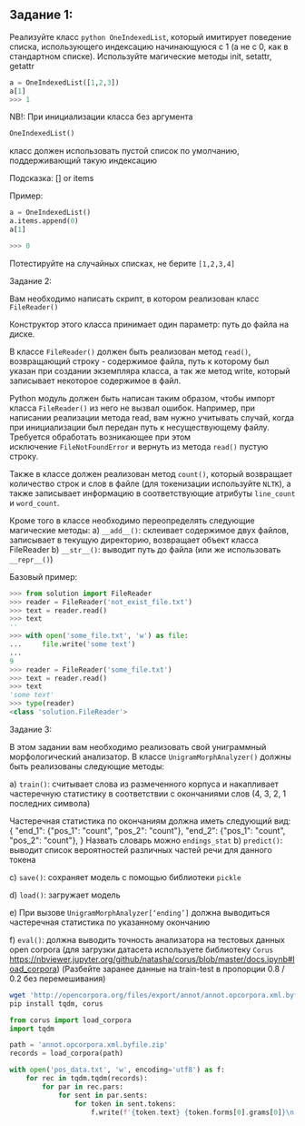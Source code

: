 ## Задание 1:

Реализуйте класс ```python OneIndexedList```, который имитирует поведение списка, использующего индексацию начинающуюся с 1 (а не с 0, как в стандартном списке). Используйте магические методы init, setattr, getattr

```python
a = OneIndexedList([1,2,3])
a[1]
>>> 1
```

NB!: 
При инициализации класса без аргумента 
```python
OneIndexedList()
```
класс должен использовать пустой список по умолчанию, поддерживающий такую индексацию

Подсказка:
[] or items

Пример:

```python
a = OneIndexedList()
a.items.append(0)
a[1]

>>> 0
```

Потестируйте на случайных списках, не берите ```[1,2,3,4]```


Задание 2:

Вам необходимо написать скрипт, в котором реализован класс ```FileReader()```

Конструктор этого класса принимает один параметр: путь до файла на диске. 

В классе ```FileReader()``` должен быть реализован метод ```read()```, возвращающий строку - содержимое файла, путь к которому был указан при создании экземпляра класса, а так же метод write, который записывает некоторое содержимое в файл. 

Python модуль должен быть написан таким образом, чтобы импорт класса ```FileReader()``` из него не вызвал ошибок. Например, при написании реализации метода read, вам нужно учитывать случай, когда при инициализации был передан путь к несуществующему файлу. Требуется обработать возникающее при этом исключение ```FileNotFoundError``` и вернуть из метода ```read()``` пустую строку.

Также в классе должен реализован метод ```count()```, который возвращает количество строк и слов в файле (для токенизации используйте ```NLTK```), а также записывает информацию в соответствующие атрибуты ```line_count``` и ```word_count```.

Кроме того в классе необходимо переопределять следующие магические методы:
a) ```__add__()```: склеивает содержимое двух файлов, записывает в текущую директорию, возвращает объект класса FileReader
b) ```__str__()```: выводит путь до файла (или же использовать ```__repr__()```)

Базовый пример:
```python
>>> from solution import FileReader
>>> reader = FileReader('not_exist_file.txt')
>>> text = reader.read()
>>> text
''
>>> with open('some_file.txt', 'w') as file:
...     file.write('some text')
...
9
>>> reader = FileReader('some_file.txt')
>>> text = reader.read()
>>> text
'some text'
>>> type(reader)
<class 'solution.FileReader'>
```


Задание 3:

В этом задании вам необходимо реализовать свой униграммный морфологический анализатор. В классе ```UnigramMorphAnalyzer()``` должны быть реализованы следующие методы:

 a) ```train()```: считывает слова из размеченного корпуса и накапливает частеречную статистику в соответствии с  окончаниями слов (4, 3, 2, 1 последних символа)

Частеречная статистика по окончаниям должна иметь следующий вид:
{
     "end_1": 
          {"pos_1": "count", 
           "pos_2": "count"},
     "end_2": 
          {"pos_1": "count", 
           "pos_2": "count"},
 }
Назвать словарь можно ```endings_stat```
 b) ```predict()```: выводит список вероятностей различных частей речи для данного токена 
 
 c) ```save()```: сохраняет модель с помощью библиотеки ```pickle```

 d) ```load()```: загружает модель
 
 e) При вызове  ```UnigramMorphAnalyzer[‘ending’]``` должна выводиться частеречная статистика по указанному окончанию
 
 f) ```eval()```: должна выводить точность анализатора на тестовых данных open corpora (для загрузки датасета используете библиотеку ```Corus``` https://nbviewer.jupyter.org/github/natasha/corus/blob/master/docs.ipynb#load_corpora)
(Разбейте заранее данные на train-test в пропорции 0.8 / 0.2 без перемешивания)


```bash
wget 'http://opencorpora.org/files/export/annot/annot.opcorpora.xml.byfile.zip'
pip install tqdm, corus
```

```python
from corus import load_corpora
import tqdm

path = 'annot.opcorpora.xml.byfile.zip'
records = load_corpora(path)

with open('pos_data.txt', 'w', encoding='utf8') as f:
    for rec in tqdm.tqdm(records):
        for par in rec.pars:
            for sent in par.sents:
                for token in sent.tokens:
                    f.write(f'{token.text} {token.forms[0].grams[0]}\n')
```
